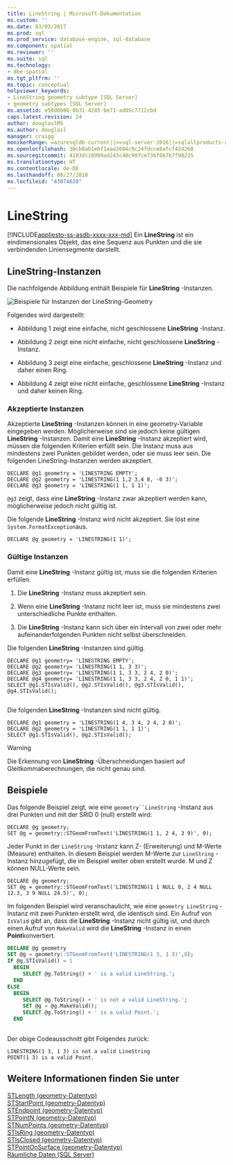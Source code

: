 ```yaml
---
title: LineString | Microsoft-Dokumentation
ms.custom: ''
ms.date: 03/03/2017
ms.prod: sql
ms.prod_service: database-engine, sql-database
ms.component: spatial
ms.reviewer: ''
ms.suite: sql
ms.technology:
- dbe-spatial
ms.tgt_pltfrm: ''
ms.topic: conceptual
helpviewer_keywords:
- LineString geometry subtype [SQL Server]
- geometry subtypes [SQL Server]
ms.assetid: e50d0b86-8b31-4285-be71-ad05c7712cbd
caps.latest.revision: 24
author: douglaslMS
ms.author: douglasl
manager: craigg
monikerRange: =azuresqldb-current||>=sql-server-2016||=sqlallproducts-allversions||>=sql-server-linux-2017||=azuresqldb-mi-current
ms.openlocfilehash: 30cb8ab1ebf1aae2604c9c24fdcce8afcf424268
ms.sourcegitcommit: 4183dc18999ad243c40c907ce736f0b7b7f98235
ms.translationtype: HT
ms.contentlocale: de-DE
ms.lasthandoff: 08/27/2018
ms.locfileid: "43074628"
---
```

# <a name="linestring"></a>LineString
[!INCLUDE[appliesto-ss-asdb-xxxx-xxx-md](../../includes/appliesto-ss-asdb-xxxx-xxx-md.md)]
  Ein **LineString** ist ein eindimensionales Objekt, das eine Sequenz aus Punkten und die sie verbindenden Liniensegmente darstellt.  
  
## <a name="linestring-instances"></a>LineString-Instanzen  
 Die nachfolgende Abbildung enthält Beispiele für **LineString** -Instanzen.  
  
 ![Beispiele für Instanzen der LineString-Geometry](../../relational-databases/spatial/media/linestring.gif "Examples of geometry LineString instances")  
  
 Folgendes wird dargestellt:  
  
-   Abbildung 1 zeigt eine einfache, nicht geschlossene **LineString** -Instanz.  
  
-   Abbildung 2 zeigt eine nicht einfache, nicht geschlossene **LineString** -Instanz.  
  
-   Abbildung 3 zeigt eine einfache, geschlossene **LineString** -Instanz und daher einen Ring.  
  
-   Abbildung 4 zeigt eine nicht einfache, geschlossene **LineString** -Instanz und daher keinen Ring.  
  
### <a name="accepted-instances"></a>Akzeptierte Instanzen  
 Akzeptierte **LineString** -Instanzen können in eine geometry-Variable eingegeben werden. Möglicherweise sind sie jedoch keine gültigen **LineString** -Instanzen. Damit eine **LineString** -Instanz akzeptiert wird, müssen die folgenden Kriterien erfüllt sein. Die Instanz muss aus mindestens zwei Punkten gebildet werden, oder sie muss leer sein. Die folgenden LineString-Instanzen werden akzeptiert.  
  
```  
DECLARE @g1 geometry = 'LINESTRING EMPTY';  
DECLARE @g2 geometry = 'LINESTRING(1 1,2 3,4 8, -6 3)';  
DECLARE @g3 geometry = 'LINESTRING(1 1, 1 1)';  
```  
  
 `@g3` zeigt, dass eine **LineString** -Instanz zwar akzeptiert werden kann, möglicherweise jedoch nicht gültig ist.  
  
 Die folgende **LineString** -Instanz wird nicht akzeptiert. Sie löst eine `System.FormatException`aus.  
  
```  
DECLARE @g geometry = 'LINESTRING(1 1)';  
```  
  
### <a name="valid-instances"></a>Gültige Instanzen  
 Damit eine **LineString** -Instanz gültig ist, muss sie die folgenden Kriterien erfüllen.  
  
1.  Die **LineString** -Instanz muss akzeptiert sein.  
  
2.  Wenn eine **LineString** -Instanz nicht leer ist, muss sie mindestens zwei unterschiedliche Punkte enthalten.  
  
3.  Die **LineString** -Instanz kann sich über ein Intervall von zwei oder mehr aufeinanderfolgenden Punkten nicht selbst überschneiden.  
  
 Die folgenden **LineString** -Instanzen sind gültig.  
  
```  
DECLARE @g1 geometry= 'LINESTRING EMPTY';  
DECLARE @g2 geometry= 'LINESTRING(1 1, 3 3)';  
DECLARE @g3 geometry= 'LINESTRING(1 1, 3 3, 2 4, 2 0)';  
DECLARE @g4 geometry= 'LINESTRING(1 1, 3 3, 2 4, 2 0, 1 1)';  
SELECT @g1.STIsValid(), @g2.STIsValid(), @g3.STIsValid(), @g4.STIsValid();  
  
```  
  
 Die folgenden **LineString** -Instanzen sind nicht gültig.  
  
```  
DECLARE @g1 geometry = 'LINESTRING(1 4, 3 4, 2 4, 2 0)';  
DECLARE @g2 geometry = 'LINESTRING(1 1, 1 1)';  
SELECT @g1.STIsValid(), @g2.STIsValid();  
```  
  
> [!WARNING]  
>  Die Erkennung von **LineString** -Überschneidungen basiert auf Gleitkommaberechnungen, die nicht genau sind.  
  
## <a name="examples"></a>Beispiele  
 Das folgende Beispiel zeigt, wie eine `geometry``LineString` -Instanz aus drei Punkten und mit der SRID 0 (null) erstellt wird:  
  
```  
DECLARE @g geometry;  
SET @g = geometry::STGeomFromText('LINESTRING(1 1, 2 4, 3 9)', 0);  
```  
  
 Jeder Punkt in der `LineString` -Instanz kann Z- (Erweiterung) und M-Werte (Measure) enthalten. In diesem Beispiel werden M-Werte zur `LineString` -Instanz hinzugefügt, die im Beispiel weiter oben erstellt wurde. M und Z können NULL-Werte sein.  
  
```  
DECLARE @g geometry;  
SET @g = geometry::STGeomFromText('LINESTRING(1 1 NULL 0, 2 4 NULL 12.3, 3 9 NULL 24.5)', 0);  
```  
  
 Im folgenden Beispiel wird veranschaulicht, wie eine `geometry LineString` -Instanz mit zwei Punkten erstellt wird, die identisch sind. Ein Aufruf von `IsValid` gibt an, dass die **LineString** -Instanz nicht gültig ist, und durch einen Aufruf von `MakeValid` wird die **LineString** -Instanz in einen **Point**konvertiert.  
  
```sql  
DECLARE @g geometry  
SET @g = geometry::STGeomFromText('LINESTRING(1 3, 1 3)',0);  
IF @g.STIsValid() = 1  
  BEGIN  
     SELECT @g.ToString() + ' is a valid LineString.';    
  END  
ELSE  
  BEGIN  
     SELECT @g.ToString() + ' is not a valid LineString.';  
     SET @g = @g.MakeValid();  
     SELECT @g.ToString() + ' is a valid Point.';    
  END  
  
```  
  
 Der obige Codeausschnitt gibt Folgendes zurück:  
  
```  
LINESTRING(1 3, 1 3) is not a valid LineString  
POINT(1 3) is a valid Point.  
```  
  
## <a name="see-also"></a>Weitere Informationen finden Sie unter  
 [STLength &#40;geometry-Datentyp&#41;](../../t-sql/spatial-geometry/stlength-geometry-data-type.md)   
 [STStartPoint &#40;geometry-Datentyp&#41;](../../t-sql/spatial-geometry/ststartpoint-geometry-data-type.md)   
 [STEndpoint &#40;geometry-Datentyp&#41;](../../t-sql/spatial-geometry/stendpoint-geometry-data-type.md)   
 [STPointN &#40;geometry-Datentyp&#41;](../../t-sql/spatial-geometry/stpointn-geometry-data-type.md)   
 [STNumPoints &#40;geometry-Datentyp&#41;](../../t-sql/spatial-geometry/stnumpoints-geometry-data-type.md)   
 [STIsRing &#40;geometry-Datentyp&#41;](../../t-sql/spatial-geometry/stisring-geometry-data-type.md)   
 [STIsClosed &#40;geometry-Datentyp&#41;](../../t-sql/spatial-geometry/stisclosed-geometry-data-type.md)   
 [STPointOnSurface &#40;geometry-Datentyp&#41;](../../t-sql/spatial-geometry/stpointonsurface-geometry-data-type.md)   
 [Räumliche Daten &#40;SQL Server&#41;](../../relational-databases/spatial/spatial-data-sql-server.md)  
  
  
